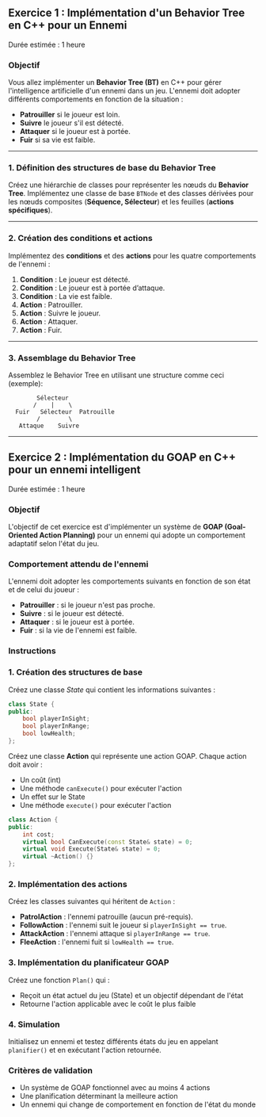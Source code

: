 
## **Exercice 1 : Implémentation d'un Behavior Tree en C++ pour un Ennemi**

Durée estimée : 1 heure


### **Objectif**  
Vous allez implémenter un **Behavior Tree (BT)** en C++ pour gérer l'intelligence artificielle d'un ennemi dans un jeu. L'ennemi doit adopter différents comportements en fonction de la situation :

- **Patrouiller** si le joueur est loin.  
- **Suivre** le joueur s'il est détecté.  
- **Attaquer** si le joueur est à portée.  
- **Fuir** si sa vie est faible.  

---

### **1. Définition des structures de base du Behavior Tree**  
Créez une hiérarchie de classes pour représenter les nœuds du **Behavior Tree**. Implémentez une classe de base `BTNode` et des classes dérivées pour les nœuds composites (**Séquence, Sélecteur**) et les feuilles (**actions spécifiques**).

---

### **2. Création des conditions et actions**
Implémentez des **conditions** et des **actions** pour les quatre comportements de l'ennemi :
1. **Condition** : Le joueur est détecté.  
2. **Condition** : Le joueur est à portée d’attaque.  
3. **Condition** : La vie est faible.  
4. **Action** : Patrouiller.  
5. **Action** : Suivre le joueur.  
6. **Action** : Attaquer.  
7. **Action** : Fuir.  

---

### **3. Assemblage du Behavior Tree**
Assemblez le Behavior Tree en utilisant une structure comme ceci (exemple):

```
        Sélecteur
       /    |    \
  Fuir   Sélecteur  Patrouille
        /        \
   Attaque    Suivre
```

---





## **Exercice 2 : Implémentation du GOAP en C++ pour un ennemi intelligent**

Durée estimée : 1 heure

### Objectif
L'objectif de cet exercice est d'implémenter un système de **GOAP (Goal-Oriented Action Planning)** pour un ennemi qui adopte un comportement adaptatif selon l'état du jeu.

### Comportement attendu de l'ennemi
L'ennemi doit adopter les comportements suivants en fonction de son état et de celui du joueur :
- **Patrouiller** : si le joueur n'est pas proche.
- **Suivre** : si le joueur est détecté.
- **Attaquer** : si le joueur est à portée.
- **Fuir** : si la vie de l'ennemi est faible.

### Instructions

### 1. Création des structures de base
Créez une classe *State* qui contient les informations suivantes :
```cpp
class State {
public:
    bool playerInSight;
    bool playerInRange;
    bool lowHealth;
};
```

Créez une classe **Action** qui représente une action GOAP. Chaque action doit avoir :
- Un coût (int)
- Une méthode `canExecute()` pour exécuter l'action
- Un effet sur le State
- Une méthode `execute()` pour exécuter l'action

```cpp
class Action {
public:
    int cost;
    virtual bool CanExecute(const State& state) = 0;
    virtual void Execute(State& state) = 0;
    virtual ~Action() {}
};
```

### 2. Implémentation des actions
Créez les classes suivantes qui héritent de `Action` :
- **PatrolAction** : l'ennemi patrouille (aucun pré-requis).
- **FollowAction** : l'ennemi suit le joueur si `playerInSight == true`.
- **AttackAction** : l'ennemi attaque si `playerInRange == true`.
- **FleeAction** : l'ennemi fuit si `lowHealth == true`.


### 3. Implémentation du planificateur GOAP
Créez une fonction `Plan()` qui :
- Reçoit un état actuel du jeu (State) et un objectif dépendant de l'état
- Retourne l'action applicable avec le coût le plus faible


### 4. Simulation
Initialisez un ennemi et testez différents états du jeu en appelant `planifier()` et en exécutant l'action retournée.


### Critères de validation
- Un système de GOAP fonctionnel avec au moins 4 actions
- Une planification déterminant la meilleure action
- Un ennemi qui change de comportement en fonction de l'état du monde


